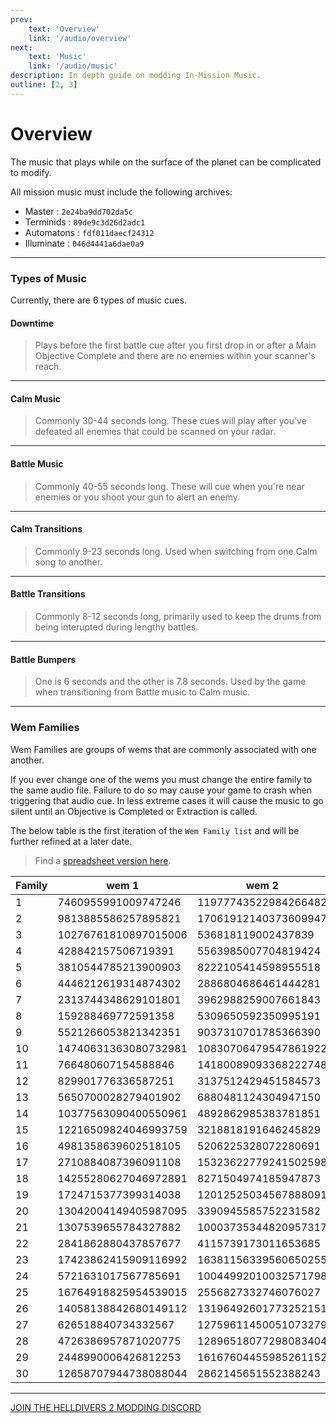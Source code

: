 ```yaml
---
prev: 
    text: 'Overview'
    link: '/audio/overview'
next: 
    text: 'Music'
    link: '/audio/music'
description: In depth guide on modding In-Mission Music.
outline: [2, 3]
---
```

# Overview
The music that plays while on the surface of the planet can be complicated to modify.

All mission music must include the following archives:
- Master : `2e24ba9dd702da5c`
- Terminids : `89de9c3d26d2adc1`
- Automatons : `fdf011daecf24312`
- Illuminate : `046d4441a6dae0a9`

***

### Types of Music
Currently, there are 6 types of music cues.

#### Downtime
> Plays before the first battle cue after you first drop in or after a Main Objective Complete and there are no enemies within your scanner's reach.

***

#### Calm Music
> Commonly 30-44 seconds long. These cues will play after you've defeated all enemies that could be scanned on your radar.

***

#### Battle Music
> Commonly 40-55 seconds long. These will cue when you're near enemies or you shoot your gun to alert an enemy.

***

#### Calm Transitions
> Commonly 9-23 seconds long. Used when switching from one Calm song to another.

***

#### Battle Transitions
> Commonly 8-12 seconds long, primarily used to keep the drums from being interupted during lengthy battles.

***

#### Battle Bumpers
> One is 6 seconds and the other is 7.8 seconds. Used by the game when transitioning from Battle music to Calm music.

---

### Wem Families

Wem Families are groups of wems that are commonly associated with one another.

If you ever change one of the wems you must change the entire family to the same audio file. Failure to do so may cause your game to crash when triggering that audio cue. In less extreme cases it will cause the music to go silent until an Objective is Completed or Extraction is called.

The below table is the first iteration of the `Wem Family list` and will be further refined at a later date.

> Find a [spreadsheet version here](https://docs.google.com/spreadsheets/d/1RWqXNzuiyE-FmZ3N2uYs3VCznGkaHESqfbEDRec35qc/edit?usp=sharing).

| Family | wem 1                | wem 2                | wem 3                | wem 4                | wem 5                | wem 6                | wem 7                | wem 8                | wem 9                | wem 10               | wem 11               | wem 12               | wem 13              | wem 14               | wem 15              |
| ------ | -------------------- | -------------------- | -------------------- | -------------------- | -------------------- | -------------------- | -------------------- | -------------------- | -------------------- | -------------------- | -------------------- | -------------------- | ------------------- | -------------------- | ------------------- |
| 1      | 7460955991009747246  | 11977743522984266482 | 1073808594105336587  | 10213089388334865383 | 17361893683034830774 | 15729865841795653850 | 7940522475491328727  | 878959148558546684   | 17107883918966450329 | 3822122986314057549  | 1749731039092613516  | 6139646016063406411  |                     |                      |                     |
| 2      | 9813885586257895821  | 17061912140373609947 | 9273756948409091755  | 3289865228083369736  | 917438340621095203   | 1307210229794060531  | 14461530338330703160 | 11504878339572020736 | 12834796531162407808 | 12309213692122370840 | 16273084359363647667 | 12465225058842378617 |                     |                      |                     |
| 3      | 10276761810897015006 | 536818119002437839   | 16865094418751736339 | 16344576142051884824 | 14940452216036299784 | 4315675091648640550  | 7456958569036559465  | 13704318311725150676 | 10011654623710507380 | 18085664194610892011 |                      |                      |                     |                      |                     |
| 4      | 428842157506719391   | 5563985007704819424  | 1894183185247392828  | 17820975149963875106 | 6035263401803475290  | 8319633009153864651  | 9738231343081922179  | 9022163974272910159  | 16943968456526053173 | 15228457961045896882 | 682647309354219404   | 17883412365983234874 | 9098050485612685823 |                      |                     |
| 5      | 3810544785213900903  | 8222105414598955518  | 18423747009427378148 | 2591347612981513652  | 8595721691986074908  | 9424096687866066060  | 11790163182581824751 | 12222147768479387984 | 13365737202658435627 | 9457300384358744875  | 15806430818379216361 | 12833036548557591626 | 3976385424281383163 | 5263095057446667809  |                     |
| 6      | 4446212619314874302  | 2886804686461444281  | 10576481366878610961 | 15326319885500562996 | 16774185865752250230 | 17548057857790382256 | 3274959811882691447  | 12359044918682469020 | 16810919582554147491 | 8018931390629795755  |                      |                      |                     |                      |                     |
| 7      | 2313744348629101801  | 3962988259007661843  | 4018954758092706279  | 4186434183183965785  | 11733629336470258475 | 5327938848498261687  | 14345856011993125575 | 14430258329742900248 |                      |                      |                      |                      |                     |                      |                     |
| 8      | 159288469772591358   | 5309650592350995191  | 8084934338139321613  | 1643113246303667234  | 4410747514071632077  | 4126388538828092276  | 9804751597273215110  | 9586667463928556460  | 3644896502252905580  | 9711225657394169639  | 9000223576461081116  |                      |                     |                      |                     |
| 9      | 5521266053821342351  | 9037310701785366390  | 10750622197523732203 | 17131693499786633616 | 3518036974707426968  | 8833571423546995097  | 14633266712523447945 | 12049039536502451941 | 8756040488403313109  | 10830340790112297374 | 12529471399792239740 | 18097481914372632447 |                     |                      |                     |
| 10     | 14740631363080732981 | 10830706479547861922 | 3427123078548108374  | 5988879091840855742  | 9619311087507923469  | 17157734463677090395 | 2399827841377725375  | 10542211035709162293 | 17748002580115122593 | 14570131186413378514 | 8954919109931815751  | 13800949448761614955 |                     |                      |                     |
| 11     | 766480607154588846   | 14180089093368222748 | 9758687923939749908  | 12362927562878233879 | 885012710            |                      |                      |                      |                      |                      |                      |                      |                     |                      |                     |
| 12     | 829901776336587251   | 3137512429451584573  | 8519565534901834509  | 9601397755344879313  | 5482260909789735785  | 474295454611530217   | 11552163195687781928 |                      |                      |                      |                      |                      |                     |                      |                     |
| 13     | 5650700028279401902  | 6880481124304947150  | 4467217740943053317  | 6440388436745465172  | 768570529            | 623009754            |                      |                      |                      |                      |                      |                      |                     |                      |                     |
| 14     | 10377563090400550961 | 4892862985383781851  | 15076631421921316158 | 18174052046218482650 | 4648124254948083056  | 6546020331517359690  | 12802789902635496243 | 10634974522426527659 | 13643236633722951450 | 18083439745991129551 | 9117394291943990110  | 10852024646418512466 | 1424572338469198216 | 17349336029257547159 |                     |
| 15     | 12216509824046993759 | 3218818191646245829  | 5828443694752970027  | 16725620410094073277 | 6468934662926086503  | 12509599922300604654 | 10431332999930834684 | 13781083452221305720 | 10632146123926695943 | 10959809043597137173 |                      |                      |                     |                      |                     |
| 16     | 4981358639602518105  | 5206225328072280691  | 8374412416187775959  | 4111242752777572975  | 1987247879715484925  | 17773650134110716940 | 15900984600519614546 |                      |                      |                      |                      |                      |                     |                      |                     |
| 17     | 2710884087396091108  | 15323622779241502598 |                      |                      |                      |                      |                      |                      |                      |                      |                      |                      |                     |                      |                     |
| 18     | 14255280627046972891 | 8271504974185947873  | 2818434438857360841  | 15219370734645734502 | 7767825413413838559  | 8367039150532846411  | 17675972348247451643 | 4691974248219061778  |                      |                      |                      |                      |                     |                      |                     |
| 19     | 1724715377399314038  | 12012525034567888091 | 5867105702236254839  | 2359198525979917529  |                      |                      |                      |                      |                      |                      |                      |                      |                     |                      |                     |
| 20     | 13042004149405987095 | 3390945585752231582  | 8051411745196931088  | 15337411482712046026 | 15273075555947869534 |                      |                      |                      |                      |                      |                      |                      |                     |                      |                     |
| 21     | 1307539655784327882  | 10003735344820957317 | 10656891169154852412 | 8782362272695363210  | 7498407800174966233  | 5097892532661944365  | 17053691775590364676 | 13287962438165754946 | 13137130256184330369 | 9481262519005620511  | 12093272734129796573 | 13133285491649972239 | 8960830071468718098 | 1995186010294181649  | 2649270998856544428 |
| 22     | 2841862880437857677  | 4115739173011653685  | 13633006913498493884 | 16028918992288806284 | 17062232633487328706 | 7837779668637967825  | 11849332101446688183 | 5653929042678744466  | 1882839005356192376  | 12858313855987919930 | 14633799959011468754 |                      |                     |                      |                     |
| 23     | 17423862415909116992 | 16381156339560650255 | 5507960442853885184  | 8256447634048387529  | 3926688028014840661  | 17451618894375044495 | 365375799408377652   | 16062923015863105804 | 4525514588875159344  | 16839420083148950255 |                      |                      |                     |                      |                     |
| 24     | 5721631017567785691  | 10044992010032571798 | 11350578259842584842 | 9264217974177965788  | 6492166597335754999  | 1922637261735431814  | 13355252030410642180 | 6660067529157726217  |                      |                      |                      |                      |                     |                      |                     |
| 25     | 16764918825954539015 | 2556827332746076027  | 15998471045033972930 | 16475175384156526560 | 6591507968696175179  |                      |                      |                      |                      |                      |                      |                      |                     |                      |                     |
| 26     | 14058138842680149112 | 13196492601773252151 | 10801796352146961862 | 6875671917100442646  | 5843301465981537837  | 17943417857097256822 | 2418221257677020921  | 5698755299576310871  | 160486920            | 168933266            | 17543786603804559533 |                      |                     |                      |                     |
| 27     | 626518840734332567   | 12759611450051073279 | 3538712417603239764  | 9354933868857458972  | 17850524326988274924 | 8855471749180619976  | 9029929584925461559  | 882073352113013236   | 4789890327225207143  | 12064126531338324458 |                      |                      |                     |                      |                     |
| 28     | 4726386957871020775  | 12896518077298083404 | 16193834535874600154 | 6931125508323436392  | 11282782197790133323 | 13605525955371713867 | 4808140278124575969  |                      |                      |                      |                      |                      |                     |                      |                     |
| 29     | 2448990006426812253  | 16167604455985261152 | 2137831366837763419  | 9809905278731414068  | 4460984643695159545  | 7173132433203671383  |                      |                      |                      |                      |                      |                      |                     |                      |                     |
| 30     | 12658707944738088044 | 2862145651552388243  | 2171092130327113671  | 4028410571220130236  | 9980029225456769506  | 4559123851747074064  | 893222784            | 17489416558923525649 | 30237293             |                      |                      |                      |                     |                      |                     |

---



[JOIN THE HELLDIVERS 2 MODDING DISCORD](https://discord.gg/helldiversmodding)